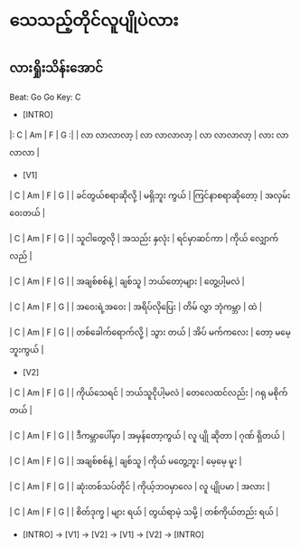 # သေသည့်တိုင်လူပျိုပဲလား
## လားရှိုးသိန်းအောင်
Beat: Go Go
Key: C


- [INTRO]

|: C | Am | F | G :|
| လာ လာလာလာ့ | လာ  လာလာလာ့ | လာ လာလာလာ့ | လား လာလာလာ |


- [V1]

| C | Am | F | G |
| ခင်တွယ်စရာဆိုလို့ | မရှိဘူး ကွယ် | ကြင်နာစရာဆိုတော့ | အလှမ်း ဝေးတယ် |


| C | Am | F | G |
| သူငါတွေလို | အသည်း နှလုံး | ရင်မှာဆင်ကာ | ကိုယ် လျှောက်လည် |


| C | Am | F | G |
| အချစ်စစ်နဲ့ | ချစ်သူ | ဘယ်တော့များ | တွေ့ပါ့မလဲ |


| C | Am | F | G |
| အဝေးရဲ့အဝေး | အရိပ်လိုပြေး | တိမ် လွှာ ဘုံကမ္ဘာ | ထဲ |  


| C | Am | F | G |
| တစ်ခေါက်ရောက်လို့ | သွား တယ် | အိပ် မက်ကလေး | တော့ မမေ့ဘူးကွယ် |


- [V2]

| C | Am | F | G |
| ကိုယ်သေရင် | ဘယ်သူငိုပါ့မလဲ | တေလေထင်လည်း | ဂရု မစိုက်တယ် | 


| C | Am | F | G |
| ဒီကမ္ဘာပေါ်မှာ | အမှန်တော့ကွယ် | လူ ပျို ဆိုတာ | ဂုဏ် ရှိတယ် |


| C | Am | F | G |
| အချစ်စစ်နဲ့ | ချစ်သူ | ကိုယ် မတွေ့ဘူး | မေ့မေ့ မူး |


| C | Am | F | G |
| ဆုံးတစ်သပ်တိုင် | ကိုယ့်ဘဝမှာလေ | လူ ပျိုပမာ | အလား | 


| C | Am | F | G |
| စိတ်ဒုက္ခ | များ ရယ်  | တွယ်ရာမဲ့ သမို့ | တစ်ကိုယ်တည်း ရယ် |


- [INTRO] -> [V1] -> [V2] -> [V1] -> [V2] -> [INTRO]



